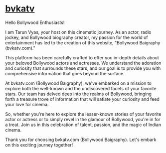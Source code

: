 # [bvkatv](https://bvkatv.com) 

Hello Bollywood Enthusiasts!

I am Tarun Vyas, your host on this cinematic journey. As an actor, radio jockey, and Bollywood biography creator, my passion for the world of entertainment has led to the creation of this website, "Bollywood Baigraphy (bvkatv.com)."

This platform has been carefully crafted to offer you in-depth details about your beloved Bollywood actors and actresses. We understand the adoration and curiosity that surrounds these stars, and our goal is to provide you with comprehensive information that goes beyond the surface.

At bvkatv.com (Bollywood Baigraphy), we've embarked on a mission to explore both the well-known and the undiscovered facets of your favorite stars. Our team has delved deep into the realms of Bollywood, bringing forth a treasure trove of information that will satiate your curiosity and feed your love for cinema.

So, whether you're here to explore the lesser-known stories of your favorite actor or actress or to simply revel in the glamour of Bollywood, you're in for a treat. Join us in this celebration of talent, passion, and the magic of Indian cinema.

Thank you for choosing bvkatv.com (Bollywood Baigraphy). Let's embark on this exciting journey together!


